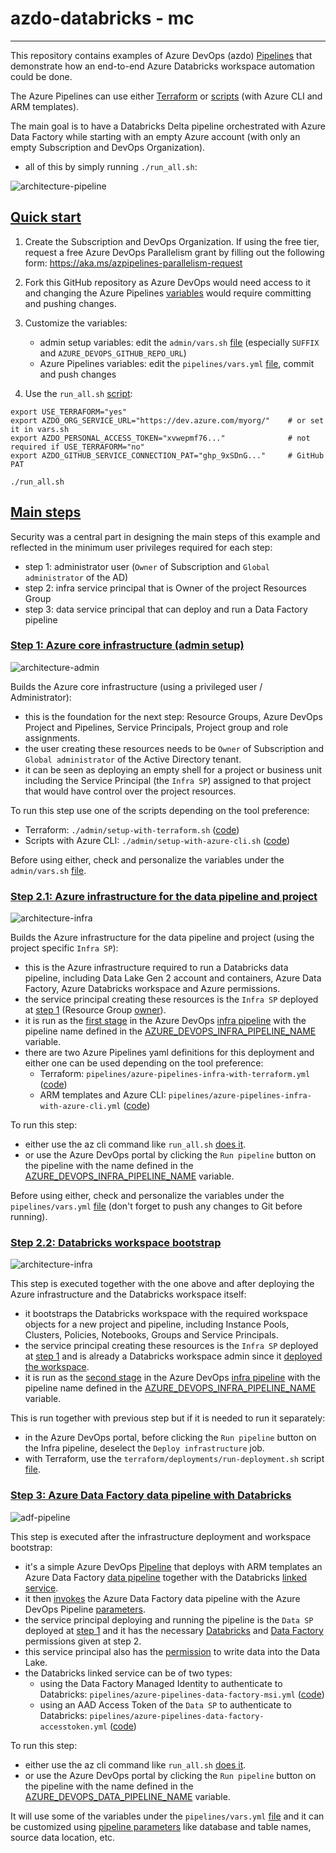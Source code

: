 # azdo-databricks - mc

-----------

This repository contains examples of Azure DevOps (azdo) [Pipelines](https://docs.microsoft.com/en-us/azure/devops/pipelines/get-started/what-is-azure-pipelines) that demonstrate how an end-to-end Azure Databricks workspace automation could be done.

The Azure Pipelines can use either [Terraform](pipelines/azure-pipelines-infra-with-terraform.yml) or [scripts](pipelines/azure-pipelines-infra-with-azure-cli.yml) (with Azure CLI and ARM templates).

The main goal is to have a Databricks Delta pipeline orchestrated with Azure Data Factory while starting with an empty Azure account (with only an empty Subscription and DevOps Organization).
  - all of this by simply running `./run_all.sh`:

![architecture-pipeline](.docs/arch0_pipeline.png)

## [Quick start](id:start)

1) Create the Subscription and DevOps Organization. If using the free tier, request a free Azure DevOps Parallelism grant by filling out the following form: https://aka.ms/azpipelines-parallelism-request

2) Fork this GitHub repository as Azure DevOps would need access to it and changing the Azure Pipelines [variables](pipelines/vars.yml) would require committing and pushing changes.

3) Customize the variables:
    - admin setup variables: edit the `admin/vars.sh` [file](admin/vars.sh) (especially `SUFFIX` and `AZURE_DEVOPS_GITHUB_REPO_URL`)
    - Azure Pipelines variables: edit the `pipelines/vars.yml` [file](pipelines/vars.yml), commit and push changes

4) Use the `run_all.sh` [script](run_all.sh):
```
export USE_TERRAFORM="yes"
export AZDO_ORG_SERVICE_URL="https://dev.azure.com/myorg/"    # or set it in vars.sh
export AZDO_PERSONAL_ACCESS_TOKEN="xvwepmf76..."              # not required if USE_TERRAFORM="no"
export AZDO_GITHUB_SERVICE_CONNECTION_PAT="ghp_9xSDnG..."     # GitHub PAT

./run_all.sh
```

## [Main steps](id:steps)

Security was a central part in designing the main steps of this example and reflected in the minimum user privileges required for each step:
  - step 1: administrator user (`Owner` of Subscription and `Global administrator` of the AD)
  - step 2: infra service principal that is Owner of the project Resources Group
  - step 3: data service principal that can deploy and run a Data Factory pipeline

### [Step 1: Azure core infrastructure (admin setup)](id:step1)

![architecture-admin](.docs/arch1_admin.png)

Builds the Azure core infrastructure (using a privileged user / Administrator):
- this is the foundation for the next step: Resource Groups, Azure DevOps Project and Pipelines, Service Principals, Project group and role assignments.
- the user creating these resources needs to be `Owner` of Subscription and `Global administrator` of the Active Directory tenant.
- it can be seen as deploying an empty shell for a project or business unit including the Service Principal (the `Infra SP`) assigned to that project that would have control over the project resources.

To run this step use one of the scripts depending on the tool preference:
- Terraform: `./admin/setup-with-terraform.sh` ([code](admin/setup-with-terraform.sh))
- Scripts with Azure CLI: `./admin/setup-with-azure-cli.sh` ([code](admin/setup-with-azure-cli.sh))

Before using either, check and personalize the variables under the `admin/vars.sh` [file](admin/vars.sh).


### [Step 2.1: Azure infrastructure for the data pipeline and project](id:step2.1)

![architecture-infra](.docs/arch2_infra.png)

Builds the Azure infrastructure for the data pipeline and project (using the project specific `Infra SP`):
- this is the Azure infrastructure required to run a Databricks data pipeline, including Data Lake Gen 2 account and containers, Azure Data Factory, Azure Databricks workspace and Azure permissions.
- the service principal creating these resources is the `Infra SP` deployed at [step 1](admin/terraform/main.tf#L61) (Resource Group [owner](admin/terraform/main.tf#L87)).
- it is run as the [first stage](pipelines/azure-pipelines-infra-with-terraform.yml#L64) in the Azure DevOps [infra pipeline](admin/terraform/main.tf#L158) with the pipeline name defined in the [AZURE_DEVOPS_INFRA_PIPELINE_NAME](admin/vars.sh#L46) variable.
- there are two Azure Pipelines yaml definitions for this deployment and either one can be used depending on the tool preference:
   - Terraform: `pipelines/azure-pipelines-infra-with-terraform.yml` ([code](pipelines/azure-pipelines-infra-with-terraform.yml))
   - ARM templates and Azure CLI: `pipelines/azure-pipelines-infra-with-azure-cli.yml` ([code](pipelines/azure-pipelines-infra-with-azure-cli.yml))

To run this step:
- either use the az cli command like `run_all.sh` [does it](run_all.sh#L44).
- or use the Azure DevOps portal by clicking the `Run pipeline` button on the pipeline with the name defined in the [AZURE_DEVOPS_INFRA_PIPELINE_NAME](admin/vars.sh#L46) variable.

Before using either, check and personalize the variables under the `pipelines/vars.yml` [file](pipelines/vars.yml) (don't forget to push any changes to Git before running).


### [Step 2.2: Databricks workspace bootstrap](id:step2.2)

![architecture-infra](.docs/arch3_workspace.png)

This step is executed together with the one above and after deploying the Azure infrastructure and the Databricks workspace itself:
- it bootstraps the Databricks workspace with the required workspace objects for a new project and pipeline, including Instance Pools, Clusters, Policies, Notebooks, Groups and Service Principals.
- the service principal creating these resources is the `Infra SP` deployed at [step 1](admin/terraform/main.tf#L61) and is already a Databricks workspace admin since it [deployed the workspace](terraform/deployments/azure-infrastructure/databricks-workspace.tf).
- it is run as the [second stage](pipelines/azure-pipelines-infra-with-terraform.yml#L93) in the Azure DevOps [infra pipeline](admin/terraform/main.tf#L158) with the pipeline name defined in the [AZURE_DEVOPS_INFRA_PIPELINE_NAME](admin/vars.sh#L46) variable.

This is run together with previous step but if it is needed to run it separately:
- in the Azure DevOps portal, before clicking the `Run pipeline` button on the Infra pipeline, deselect the `Deploy infrastructure` job.
- with Terraform, use the `terraform/deployments/run-deployment.sh` script [file](terraform/deployments/run-deployment.sh).


### [Step 3: Azure Data Factory data pipeline with Databricks](id:step3)

![adf-pipeline](.docs/adf_pipeline.png)

This step is executed after the infrastructure deployment and workspace bootstrap:
  - it's a simple Azure DevOps [Pipeline](pipelines/azure-pipelines-data-factory-msi.yml) that deploys with ARM templates an Azure Data Factory [data pipeline](arm/azure-data-factory-pipeline.json) together with the Databricks [linked service](arm/azure-data-factory-linkedservice-databricks-msi.json).
  - it then [invokes](pipelines/azure-pipelines-data-factory-msi.yml#L202) the Azure Data Factory data pipeline with the Azure DevOps Pipeline [parameters](pipelines/azure-pipelines-data-factory-msi.yml#L39).
  - the service principal deploying and running the pipeline is the `Data SP` deployed at [step 1](admin/terraform/main.tf#L69) and it has the necessary [Databricks](terraform/deployments/workspace-bootstrap/principals.tf#L20) and [Data Factory](terraform/deployments/azure-infrastructure/azure-infrastructure.tf#L78) permissions given at step 2.
  - this service principal also has the [permission](terraform/deployments/azure-infrastructure/azure-infrastructure.tf#L14) to write data into the Data Lake.
  - the Databricks linked service can be of two types:
    - using the Data Factory Managed Identity to authenticate to Databricks: `pipelines/azure-pipelines-data-factory-msi.yml` ([code](pipelines/azure-pipelines-data-factory-msi.yml))
    - using an AAD Access Token of the `Data SP` to authenticate to Databricks: `pipelines/azure-pipelines-data-factory-accesstoken.yml` ([code](pipelines/azure-pipelines-data-factory-accesstoken.yml))

To run this step:
- either use the az cli command like `run_all.sh` [does it](run_all.sh#L67).
- or use the Azure DevOps portal by clicking the `Run pipeline` button on the pipeline with the name defined in the [AZURE_DEVOPS_DATA_PIPELINE_NAME](admin/vars.sh#L49) variable.

It will use some of the variables under the `pipelines/vars.yml` [file](pipelines/vars.yml) and it can be customized using [pipeline parameters](pipelines/azure-pipelines-data-factory-msi.yml#L39) like database and table names, source data location, etc.
